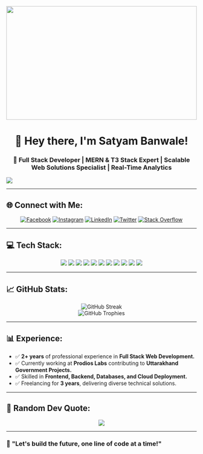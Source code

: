 <p align="center">
    <img src="https://media.giphy.com/media/26tn33aiTi1jkl6H6/giphy.gif" width="100%" height="300px">
</p>

<h1 align="center">👋 Hey there, I'm Satyam Banwale!</h1>

<h3 align="center">🚀 Full Stack Developer | MERN & T3 Stack Expert | Scalable Web Solutions Specialist | Real-Time Analytics </h3>

[![](https://visitcount.itsvg.in/api?id=Satyam1013&icon=0&color=0)](https://visitcount.itsvg.in)

---

## 🌐 Connect with Me:
<p align="center">
<a href="https://facebook.com/SatYam.Banwale"><img src="https://img.shields.io/badge/Facebook-%231877F2.svg?logo=Facebook&logoColor=white" alt="Facebook"></a>
<a href="https://instagram.com/swager_satyam"><img src="https://img.shields.io/badge/Instagram-%23E4405F.svg?logo=Instagram&logoColor=white" alt="Instagram"></a>
<a href="https://linkedin.com/in/satyam-banwale"><img src="https://img.shields.io/badge/LinkedIn-%230077B5.svg?logo=linkedin&logoColor=white" alt="LinkedIn"></a>
<a href="https://twitter.com/SatyamBanwale3"><img src="https://img.shields.io/badge/Twitter-%231DA1F2.svg?logo=Twitter&logoColor=white" alt="Twitter"></a>
<a href="https://stackoverflow.com/users/satyam-banwale"><img src="https://img.shields.io/badge/-Stackoverflow-FE7A16?logo=stack-overflow&logoColor=white" alt="Stack Overflow"></a>
</p>

---

## 💻 Tech Stack:

<p align="center">
    <img src="https://img.shields.io/badge/react-%2320232a.svg?style=for-the-badge&logo=react&logoColor=%2361DAFB">
    <img src="https://img.shields.io/badge/Next-black?style=for-the-badge&logo=next.js&logoColor=white">
    <img src="https://img.shields.io/badge/NestJS-E0234E.svg?style=for-the-badge&logo=NestJS&logoColor=white">
    <img src="https://img.shields.io/badge/TypeScript-%23007ACC.svg?style=for-the-badge&logo=typescript&logoColor=white">
    <img src="https://img.shields.io/badge/Node.js-43853D?style=for-the-badge&logo=node.js&logoColor=white">
    <img src="https://img.shields.io/badge/MongoDB-4EA94B?style=for-the-badge&logo=mongodb&logoColor=white">
    <img src="https://img.shields.io/badge/Tailwind%20CSS-38B2AC.svg?style=for-the-badge&logo=tailwind-css&logoColor=white">
    <img src="https://img.shields.io/badge/Prisma-1B1F23?style=for-the-badge&logo=prisma&logoColor=white">
    <img src="https://img.shields.io/badge/Express.js-404D59?style=for-the-badge">
    <img src="https://img.shields.io/badge/Bootstrap-563D7C?style=for-the-badge&logo=bootstrap&logoColor=white">
    <img src="https://img.shields.io/badge/Ant%20Design-%230170FE.svg?style=for-the-badge&logo=ant-design&logoColor=white">
</p>

---

## 📈 GitHub Stats:
<p align="center">
    <img src="https://github-readme-streak-stats.herokuapp.com/?user=Satyam1013&theme=radical&hide_border=false" alt="GitHub Streak">
    <br/>
    <img src="https://github-profile-trophy.vercel.app/?username=Satyam1013&theme=radical&no-frame=false&no-bg=true&margin-w=4" alt="GitHub Trophies">
</p>

---

## 📊 Experience:
- ✅ **2+ years** of professional experience in **Full Stack Web Development.**
- ✅ Currently working at **Prodios Labs** contributing to **Uttarakhand Government Projects.**
- ✅ Skilled in **Frontend, Backend, Databases, and Cloud Deployment.**
- ✅ Freelancing for **3 years**, delivering diverse technical solutions. 

---

## 📜 Random Dev Quote:
<p align="center">
    <img src="https://quotes-github-readme.vercel.app/api?type=horizontal&theme=radical">
</p>

---

### 🎯 **"Let's build the future, one line of code at a time!"**
